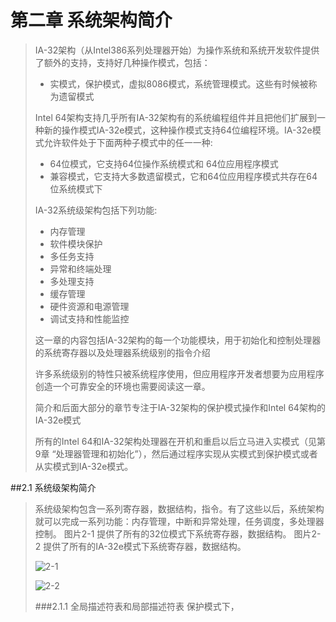 # 第二章 系统架构简介

> IA-32架构（从Intel386系列处理器开始）为操作系统和系统开发软件提供了额外的支持，支持好几种操作模式，包括：
>
> - 实模式，保护模式，虚拟8086模式，系统管理模式。这些有时候被称为遗留模式
>
> Intel 64架构支持几乎所有IA-32架构有的系统编程组件并且把他们扩展到一种新的操作模式IA-32e模式，这种操作模式支持64位编程环境。IA-32e模式允许软件处于下面两种子模式中的任一一种:
>
> - 64位模式，它支持64位操作系统模式和 64位应用程序模式
> - 兼容模式，它支持大多数遗留模式，它和64位应用程序模式共存在64位系统模式下
>
> IA-32系统级架构包括下列功能:
>
> - 内存管理
> - 软件模块保护
> - 多任务支持
> - 异常和终端处理
> - 多处理支持
> - 缓存管理
> - 硬件资源和电源管理
> - 调试支持和性能监控
>
> 这一章的内容包括IA-32架构的每一个功能模块，用于初始化和控制处理器的系统寄存器以及处理器系统级别的指令介绍
>
> 许多系统级别的特性只被系统程序使用，但应用程序开发者想要为应用程序创造一个可靠安全的环境也需要阅读这一章。
>
> 简介和后面大部分的章节专注于IA-32架构的保护模式操作和Intel 64架构的IA-32e模式
>
> 所有的Intel 64和IA-32架构处理器在开机和重启以后立马进入实模式（见第9章 “处理器管理和初始化”），然后通过程序实现从实模式到保护模式或者从实模式到IA-32e模式。
>
>   
##2.1 系统级架构简介
>系统级架构包含一系列寄存器，数据结构，指令。有了这些以后，系统架构就可以完成一系列功能：内存管理，中断和异常处理，任务调度，多处理器控制。
>图片2-1 提供了所有的32位模式下系统寄存器，数据结构。
>图片2-2 提供了所有的IA-32e模式下系统寄存器，数据结构。
>
>![2-1](https://raw.githubusercontent.com/coolboy4me/intel-/master/pic/2/2-1.png)
>
> ![2-2](https://raw.githubusercontent.com/coolboy4me/intel-/master/pic/2/2-2.png)
>
> ###2.1.1 全局描述符表和局部描述符表
> 保护模式下，
